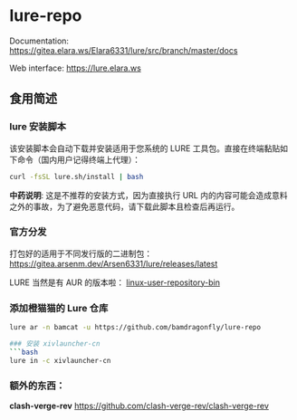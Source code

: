 # lure-repo

Documentation: https://gitea.elara.ws/Elara6331/lure/src/branch/master/docs

Web interface: https://lure.elara.ws

## 食用简述

### lure 安装脚本

该安装脚本会自动下载并安装适用于您系统的 LURE 工具包。直接在终端黏贴如下命令（国内用户记得终端上代理）：
```bash
curl -fsSL lure.sh/install | bash
```

**中药说明**: 这是不推荐的安装方式，因为直接执行 URL 内的内容可能会造成意料之外的事故，为了避免恶意代码，请下载此脚本且检查后再运行。

### 官方分发

打包好的适用于不同发行版的二进制包： https://gitea.arsenm.dev/Arsen6331/lure/releases/latest

LURE 当然是有 AUR 的版本啦： [linux-user-repository-bin](https://aur.archlinux.org/packages/linux-user-repository-bin)

### 添加橙猫猫的 Lure 仓库
```bash
lure ar -n bamcat -u https://github.com/bamdragonfly/lure-repo

### 安装 xivlauncher-cn
```bash
lure in -c xivlauncher-cn
```
### 额外的东西：

**clash-verge-rev**
https://github.com/clash-verge-rev/clash-verge-rev

